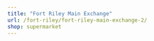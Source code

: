 ```yaml
---
title: "Fort Riley Main Exchange"
url: /fort-riley/fort-riley-main-exchange-2/
shop: supermarket
---
```

